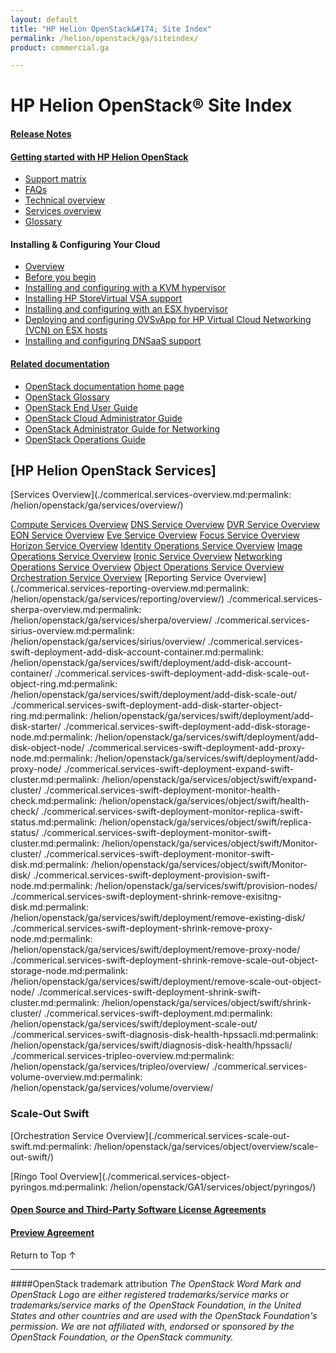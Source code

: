 ```yaml
---
layout: default
title: "HP Helion OpenStack&#174; Site Index"
permalink: /helion/openstack/ga/siteindex/
product: commercial.ga

---
```

<!--PUBLISHED-->

<script>

function PageRefresh {
onLoad="window.refresh"
}

PageRefresh();

</script>

<!--
<p style="font-size: small;"> <a href="/helion/openstack/3rd-party-license-agreements/">&#9664; PREV</a> | <a href="/helion/openstack/">&#9650; UP</a> | NEXT &#9654; </p>
-->

# HP Helion OpenStack&#174; Site Index

#### [Release Notes](/helion/openstack/release-notes/) 

#### [Getting started with HP Helion OpenStack](/helion/openstack/)

* [Support matrix](/helion/openstack/support-matrix/) 
* [FAQs](/helion/openstack/ga/faq/)  
* [Technical overview](/helion/openstack/ga/technical-overview/)
* [Services overview](/helion/openstack/ga/services/overview/)   
* [Glossary](/helion/openstack/ga/glossary/)

#### Installing &amp; Configuring Your Cloud
* [Overview](/helion/openstack/ga/install-overview/) 
* [Before you begin](/helion/openstack/ga/install/prereqs/) 
* [Installing and configuring with a KVM hypervisor](/helion/openstack/ga/install/kvm)
* [Installing HP StoreVirtual VSA support](/helion/openstack/ga/install/vsa/)
* [Installing and configuring with an ESX hypervisor](/helion/ga/openstack/install/esx/)
* [Deploying and configuring OVSvApp for HP Virtual Cloud Networking (VCN) on ESX hosts](/helion/openstack/ga/install/ovsvapp/)
* [Installing and configuring DNSaaS support](/helion/openstack/ga/install/dnsaas/)

#### [Related documentation](/helion/openstack/related-links)
 
* [OpenStack documentation home page](http://docs.openstack.org/)
* [OpenStack Glossary](http://docs.openstack.org/glossary/content/glossary.html)
* [OpenStack End User Guide](http://docs.openstack.org/user-guide/content/index.html)
* [OpenStack Cloud Administrator Guide](http://docs.openstack.org/trunk/openstack-compute/admin/content/index.html)
* [OpenStack Administrator Guide for Networking](http://docs.openstack.org/admin-guide-cloud/content/ch_networking.html)
* [OpenStack Operations Guide](http://docs.openstack.org/trunk/openstack-ops/content/index.html)


## [HP Helion OpenStack Services]
[Services Overview](./commerical.services-overview.md:permalink: /helion/openstack/ga/services/overview/)

[Compute Services Overview](/helion/openstack/services/ga/compute/overview/)
[DNS Service Overview](/helion/openstack/ga/services/dns/overview/)
[DVR Service Overview](/helion/openstack/ga/services/dvr/overview/)
[EON Service Overview](/helion/openstack/ga/services/eon/overview/)
[Eve Service Overview](/helion/openstack/ga/services/eve/overview/)
[Focus Service Overview](/helion/openstack/ga/services/focus/overview/)
[Horizon Service Overview](/helion/openstack/ga/services/horizon/overview/)
[Identity Operations Service Overview](/helion/openstack/ga/services/identity/overview/)
[Image Operations Service Overview](/helion/openstack/ga/services/imaging/overview/)
[Ironic Service Overview](/helion/openstack/ga/services/ironic/overview/)
[Networking Operations Service Overview](/helion/openstack/ga/services/networking/overview/)
[Object Operations Service Overview](/helion/openstack/ga/services/object/overview/)
[Orchestration Service Overview](/helion/openstack/ga/services/orchestration/overview/)
[Reporting Service Overview](./commerical.services-reporting-overview.md:permalink: /helion/openstack/ga/services/reporting/overview/)
./commerical.services-sherpa-overview.md:permalink: /helion/openstack/ga/services/sherpa/overview/
./commerical.services-sirius-overview.md:permalink: /helion/openstack/ga/services/sirius/overview/
./commerical.services-swift-deployment-add-disk-account-container.md:permalink: /helion/openstack/ga/services/swift/deployment/add-disk-account-container/
./commerical.services-swift-deployment-add-disk-scale-out-object-ring.md:permalink: /helion/openstack/ga/services/swift/deployment/add-disk-scale-out/
./commerical.services-swift-deployment-add-disk-starter-object-ring.md:permalink: /helion/openstack/ga/services/swift/deployment/add-disk-starter/
./commerical.services-swift-deployment-add-disk-storage-node.md:permalink: /helion/openstack/ga/services/swift/deployment/add-disk-object-node/
./commerical.services-swift-deployment-add-proxy-node.md:permalink: /helion/openstack/ga/services/swift/deployment/add-proxy-node/
./commerical.services-swift-deployment-expand-swift-cluster.md:permalink: /helion/openstack/ga/services/object/swift/expand-cluster/
./commerical.services-swift-deployment-monitor-health-check.md:permalink: /helion/openstack/ga/services/object/swift/health-check/
./commerical.services-swift-deployment-monitor-replica-swift-status.md:permalink: /helion/openstack/ga/services/object/swift/replica-status/
./commerical.services-swift-deployment-monitor-swift-cluster.md:permalink: /helion/openstack/ga/services/object/swift/Monitor-cluster/
./commerical.services-swift-deployment-monitor-swift-disk.md:permalink: /helion/openstack/ga/services/object/swift/Monitor-disk/
./commerical.services-swift-deployment-provision-swift-node.md:permalink: /helion/openstack/ga/services/swift/provision-nodes/
./commerical.services-swift-deployment-shrink-remove-exisitng-disk.md:permalink: /helion/openstack/ga/services/swift/deployment/remove-existing-disk/
./commerical.services-swift-deployment-shrink-remove-proxy-node.md:permalink: /helion/openstack/ga/services/swift/deployment/remove-proxy-node/
./commerical.services-swift-deployment-shrink-remove-scale-out-object-storage-node.md:permalink: /helion/openstack/ga/services/swift/deployment/remove-scale-out-object-node/
./commerical.services-swift-deployment-shrink-swift-cluster.md:permalink: /helion/openstack/ga/services/object/swift/shrink-cluster/
./commerical.services-swift-deployment.md:permalink: /helion/openstack/ga/services/swift/deployment-scale-out/
./commerical.services-swift-diagnosis-disk-health-hpssacli.md:permalink: /helion/openstack/ga/services/swift/diagnosis-disk-health/hpssacli/
./commerical.services-tripleo-overview.md:permalink: /helion/openstack/ga/services/tripleo/overview/
./commerical.services-volume-overview.md:permalink: /helion/openstack/ga/services/volume/overview/

### Scale-Out Swift

[Orchestration Service Overview](./commerical.services-scale-out-swift.md:permalink: /helion/openstack/ga/services/object/overview/scale-out-swift/)



[Ringo Tool Overview](./commerical.services-object-pyringos.md:permalink: /helion/openstack/GA1/services/object/pyringos/)



#### [Open Source and Third-Party Software License Agreements](/helion/openstack/ga/3rd-party-license-agreements/)

#### [Preview Agreement](/helion/openstack/ga/eula/)
 
<a href="#top" style="padding:14px 0px 14px 0px; text-decoration: none;"> Return to Top &#8593; </a>
 
----
####OpenStack trademark attribution
*The OpenStack Word Mark and OpenStack Logo are either registered trademarks/service marks or trademarks/service marks of the OpenStack Foundation, in the United States and other countries and are used with the OpenStack Foundation's permission. We are not affiliated with, endorsed or sponsored by the OpenStack Foundation, or the OpenStack community.*
